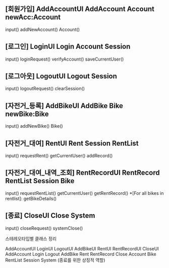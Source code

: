 [회원가입]
AddAccountUI
AddAccount
Account
newAcc:Account
-------------
input()
addNewAccount()
Account()

[로그인]
LoginUI
Login
Account
Session
-------------
input()
loginRequest()
verifyAccount()
saveCurrentUser()

[로그아웃]
LogoutUI
Logout
Session
-------------
input()
logoutRequest()
clearSession()

[자전거_등록]
AddBikeUI
AddBike
Bike
newBike:Bike
-------------
input()
addNewBike()
Bike()

[자전거_대여]
RentUI
Rent
Session
RentList
-------------
input()
requestRent()
getCurrentUser()
addRecord()


[자전거_대여_내역_조회]
RentRecordUI
RentRecord
RentList
Session
Bike
-------------
input()
requestRentList()
getCurrentUser()
getRentRecord()
*[For all bikes in rentlist]: getBikeDetails()


[종료]
CloseUI
Close
System
-------------
input()
closeRequest()
systemClose()







스테레오타입별 클래스 정리

<boundary>
AddAccountUI
LoginUI
LogoutUI
AddBikeUI
RentUI
RentRecordUI
CloseUI

<control>
AddAccount
Login
Logout
AddBike
Rent
RentRecord
Close

<entity>
Account
Bike
RentList
Session
System (종료를 위한 상징적 역할)